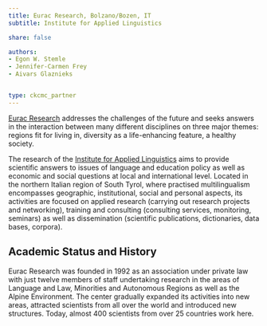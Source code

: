 ```yaml
---
title: Eurac Research, Bolzano/Bozen, IT
subtitle: Institute for Applied Linguistics

share: false

authors:
- Egon W. Stemle
- Jennifer-Carmen Frey
- Aivars Glaznieks


type: ckcmc_partner
---
```


[Eurac Research](http://www.eurac.edu) addresses the challenges of the future
and seeks answers in the interaction between many different disciplines on
three major themes: regions fit for living in, diversity as a life-enhancing
feature, a healthy society.
<!--more-->
The research of the [Institute for Applied
Linguistics](http://www.eurac.edu/linguistics) aims to provide scientific
answers to issues of language and education policy as well as economic and
social questions at local and international level.  Located in the northern
Italian region of South Tyrol, where practised multilingualism encompasses
geographic, institutional, social and personal aspects, its activities are
focused on applied research (carrying out research projects and networking),
training and consulting (consulting services, monitoring, seminars) as well as
dissemination (scientific publications, dictionaries, data bases, corpora).

## Academic Status and History

Eurac Research was founded in 1992 as an association under private law with
just twelve members of staff undertaking research in the areas of Language and
Law, Minorities and Autonomous Regions as well as the Alpine Environment. The
center gradually expanded its activities into new areas, attracted
scientists from all over the world and introduced new structures. Today, almost
400 scientists from over 25 countries work here.
